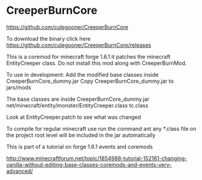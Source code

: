 CreeperBurnCore
===============

https://github.com/culegooner/CreeperBurnCore

To download the binary click here https://github.com/culegooner/CreeperBurnCore/releases

This is a coremod for minecraft forge 1.6.1
it patches the minecraft EntityCreeper class.
Do not install this mod along with CreeperBurnMod.

To use in development:
Add the modified base classes inside CreeperBurnCore_dummy.jar
Copy CreeperBurnCore_dummy.jar to jars/mods

The base classes are inside CreeperBurnCore_dummy.jar
net/minecraft/entity/monster/EntityCreeper.class
tc.class

Look at EntityCreeper.patch to see what was changed

To compile for regular minecraft use
run the command ant
any *.class file on the project root level will be included in the jar automatically

This is part of a tutorial on forge 1.6.1 events and coremods

http://www.minecraftforum.net/topic/1854988-tutorial-152161-changing-vanilla-without-editing-base-classes-coremods-and-events-very-advanced/


